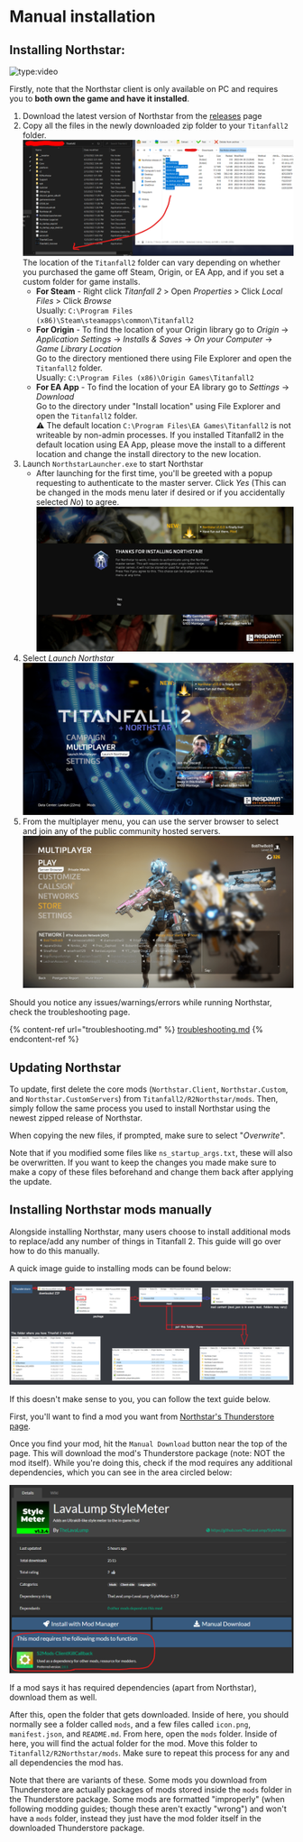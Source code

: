 # Manual installation

## Installing Northstar:
![type:video](https://www.youtube.com/embed/bK4pV-AHOHM)

Firstly, note that the Northstar client is only available on PC and requires you to **both own the game and have it installed**.

1. Download the latest version of Northstar from the [releases](https://github.com/R2Northstar/Northstar/releases) page
2. Copy all the files in the newly downloaded zip folder to your `Titanfall2` folder.\
   ![Drag and drop the contents of the zip into your Titanfall2 folder](../images/manual-install-drag-drop-files.png)\
   The location of the `Titanfall2` folder can vary depending on whether you purchased the game off Steam, Origin, or EA App, and if you set a custom folder for game installs.
   * **For Steam** - Right click _Titanfall 2_ > Open _Properties_ > Click _Local Files_ > Click _Browse_\
     Usually: `C:\Program Files (x86)\Steam\steamapps\common\Titanfall2`
   * **For Origin** - To find the location of your Origin library go to _Origin_ -> _Application Settings_ -> _Installs & Saves_ -> _On your Computer_ -> _Game Library Location_\
     Go to the directory mentioned there using File Explorer and open the `Titanfall2` folder.\
     Usually: `C:\Program Files (x86)\Origin Games\Titanfall2`
   * **For EA App** - To find the location of your EA library go to _Settings_ -> _Download_\
     Go to the directory under "Install location" using File Explorer and open the `Titanfall2` folder.\
     ⚠️ The default location `C:\Program Files\EA Games\Titanfall2` is not writeable by non-admin processes. If you installed Titanfall2 in the default location using EA App, please move the install to a different location and change the install directory to the new location.
3. Launch `NorthstarLauncher.exe` to start Northstar
   * After launching for the first time, you'll be greeted with a popup requesting to authenticate to the master server. Click _Yes_ (This can be changed in the mods menu later if desired or if you accidentally selected _No_) to agree.\
     ![Authentication Agreement](../images/titleagreement.png)
4. Select _Launch Northstar_\
   ![Launch Northstar](../images/titlelaunchnorthstar.png)
5. From the multiplayer menu, you can use the server browser to select and join any of the public community hosted servers.\
   ![Server Browser](../images/lobbyserverbrowser.png)

Should you notice any issues/warnings/errors while running Northstar, check the troubleshooting page.

{% content-ref url="troubleshooting.md" %}
[troubleshooting.md](troubleshooting.md)
{% endcontent-ref %}

## Updating Northstar

To update, first delete the core mods (`Northstar.Client`, `Northstar.Custom`, and `Northstar.CustomServers`) from `Titanfall2/R2Northstar/mods`.
Then, simply follow the same process you used to install Northstar using the newest zipped release of Northstar.

When copying the new files, if prompted, make sure to select "_Overwrite_".

Note that if you modified some files like `ns_startup_args.txt`, these will also be overwritten. If you want to keep the changes you made make sure to make a copy of these files beforehand and change them back after applying the update.

## Installing Northstar mods manually

Alongside installing Northstar, many users choose to install additional mods to replace/add any number of things in Titanfall 2. This guide will go over how to do this manually.

A quick image guide to installing mods can be found below:

![Quick guide to install mods manually](../images/manual-mod-install.png)

If this doesn't make sense to you, you can follow the text guide below.

First, you'll want to find a mod you want from [Northstar's Thunderstore page](https://northstar.thunderstore.io/).

Once you find your mod, hit the `Manual Download` button near the top of the page. This will download the mod's Thunderstore package (note: NOT the mod itself).
While you're doing this, check if the mod requires any additional dependencies, which you can see in the area circled below:

![Where required dependencies are shown on a mod's page](../images/mod-page-dependencies.png)

If a mod says it has required dependencies (apart from Northstar), download them as well.

After this, open the folder that gets downloaded. Inside of here, you should normally see a folder called `mods`, and a few files called `icon.png`, `manifest.json`, and `README.md`.
From here, open the `mods` folder. Inside of here, you will find the actual folder for the mod. Move this folder to `Titanfall2/R2Northstar/mods`. Make sure to repeat this process for any and all dependencies the mod has.

Note that there are variants of these. Some mods you download from Thunderstore are actually packages of mods stored inside the `mods` folder in the Thunderstore package.
Some mods are formatted "improperly" (when following modding guides; though these aren't exactly "wrong") and won't have a `mods` folder, instead they just have the mod folder itself in the downloaded Thunderstore package.
